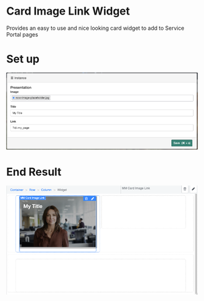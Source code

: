 # Card Image Link Widget

Provides an easy to use and nice looking card widget to add to Service Portal pages

# Set up 
![Image of Card set up](./doc/card_setup.png)

# End Result
![Image of Card result](./doc/card_result.png)




